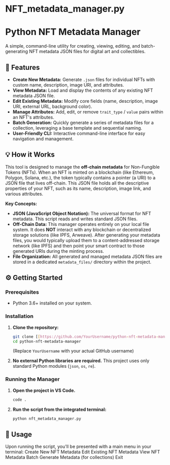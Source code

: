# NFT_metadata_manager.py
# Python NFT Metadata Manager

A simple, command-line utility for creating, viewing, editing, and batch-generating NFT metadata JSON files for digital art and collectibles.

## 🚀 Features

* **Create New Metadata:** Generate `.json` files for individual NFTs with custom name, description, image URI, and attributes.
* **View Metadata:** Load and display the contents of any existing NFT metadata JSON file.
* **Edit Existing Metadata:** Modify core fields (name, description, image URI, external URL, background color).
* **Manage Attributes:** Add, edit, or remove `trait_type` / `value` pairs within an NFT's attributes.
* **Batch Generation:** Quickly generate a series of metadata files for a collection, leveraging a base template and sequential naming.
* **User-Friendly CLI:** Interactive command-line interface for easy navigation and management.

## 💡 How it Works

This tool is designed to manage the **off-chain metadata** for Non-Fungible Tokens (NFTs). When an NFT is minted on a blockchain (like Ethereum, Polygon, Solana, etc.), the token typically contains a pointer (a URI) to a JSON file that lives off-chain. This JSON file holds all the descriptive properties of your NFT, such as its name, description, image link, and various attributes.

**Key Concepts:**

* **JSON (JavaScript Object Notation):** The universal format for NFT metadata. This script reads and writes standard JSON files.
* **Off-Chain Data:** This manager operates entirely on your local file system. It does **NOT** interact with any blockchain or decentralized storage solutions (like IPFS, Arweave). After generating your metadata files, you would typically upload them to a content-addressed storage network (like IPFS) and then point your smart contract to those generated URIs during the minting process.
* **File Organization:** All generated and managed metadata JSON files are stored in a dedicated `metadata_files/` directory within the project.

## ⚙️ Getting Started

### Prerequisites

* Python 3.6+ installed on your system.

### Installation

1.  **Clone the repository:**
    ```bash
    git clone [[https://github.com/YourUsername/python-nft-metadata-manager.git](https://github.com/Eugine1234/NFT_metadata_manager.py)](https://github.com/Eugine1234/python-nft-metadata-manager.git)
    cd python-nft-metadata-manager
    ```
    (Replace `YourUsername` with your actual GitHub username)

2.  **No external Python libraries are required.** This project uses only standard Python modules (`json`, `os`, `re`).

### Running the Manager

1.  **Open the project in VS Code.**
    ```bash
    code .
    ```
2.  **Run the script from the integrated terminal:**
    ```bash
    python nft_metadata_manager.py
    ```

## 🚀 Usage

Upon running the script, you'll be presented with a main menu in your terminal:
Create New NFT Metadata
Edit Existing NFT Metadata
View NFT Metadata
Batch Generate Metadata (for collections)
Exit

